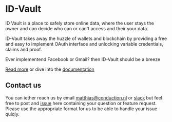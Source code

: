 # ID-Vault
ID Vault is a place to safely store online data, where the user stays the owner and can decide who can or can't access and their your data.

ID-Vault takes away the huzzle of wallets and blockchain by providing a free and easy to implement OAuth interface and unlocking variable credentials, claims and proof.

Ever implementend Facebook or Gmail? then ID-Vault should be a breeze 

[Read more](https://dev.id-vault.com/) or dive into the [documentation](https://dev.id-vault.com/docs/)

## Contact us
You can iether reach us by email [matthias@conduction.nl](mailto:matthias@conduction.nl) or [slack](https://join.slack.com/share/zt-j4scj7hu-JScJUoEZT~gyJee8WVWyFg) but feel free to post and [issue](https://github.com/OdysseyMomentum/Conduction/issues/new/choose) here containing your question or feature request. Please use the appropriate format for us to be able to handle your issue quiqly.
